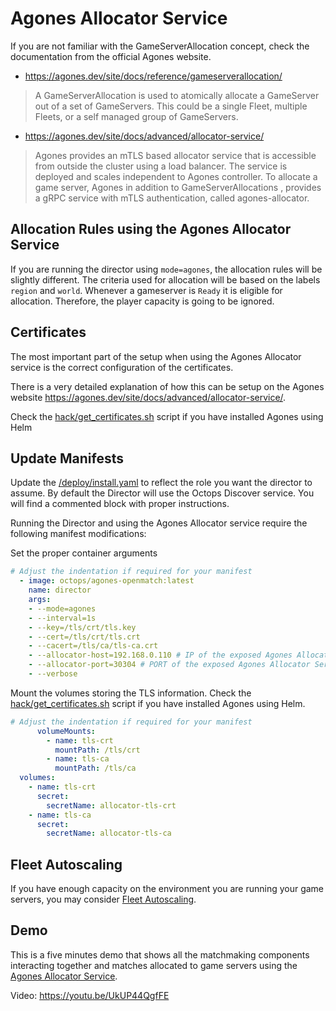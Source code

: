 # Agones Allocator Service

If you are not familiar with the GameServerAllocation concept, check the documentation from the official Agones website.

- https://agones.dev/site/docs/reference/gameserverallocation/

>A GameServerAllocation is used to atomically allocate a GameServer out of a set of GameServers. This could be a single Fleet, multiple Fleets, or a self managed group of GameServers.

- https://agones.dev/site/docs/advanced/allocator-service/

> Agones provides an mTLS based allocator service that is accessible from outside the cluster using a load balancer. The service is deployed and scales independent to Agones controller.
  To allocate a game server, Agones in addition to GameServerAllocations , provides a gRPC service with mTLS authentication, called agones-allocator.

## Allocation Rules using the Agones Allocator Service

If you are running the director using `mode=agones`, the allocation rules will be slightly different.
The criteria used for allocation will be based on the labels `region` and `world`. Whenever a gameserver is `Ready` it is eligible for allocation. Therefore, the player capacity is going to be ignored.
 
## Certificates

The most important part of the setup when using the Agones Allocator service is the correct configuration of the certificates.

There is a very detailed explanation of how this can be setup on the Agones website https://agones.dev/site/docs/advanced/allocator-service/.

Check the [hack/get_certificates.sh](/hack/get_certificates.sh) script if you have installed Agones using Helm

## Update Manifests

Update the [/deploy/install.yaml](/deploy/install.yaml) to reflect the role you want the director to assume. By default the Director will use the Octops Discover service. You will find a commented block with proper instructions.

Running the Director and using the Agones Allocator service require the following manifest modifications:

Set the proper container arguments
```yaml
# Adjust the indentation if required for your manifest
  - image: octops/agones-openmatch:latest
    name: director
    args:
    - --mode=agones
    - --interval=1s
    - --key=/tls/crt/tls.key
    - --cert=/tls/crt/tls.crt
    - --cacert=/tls/ca/tls-ca.crt
    - --allocator-host=192.168.0.110 # IP of the exposed Agones Allocator Service
    - --allocator-port=30304 # PORT of the exposed Agones Allocator Service
    - --verbose
```

Mount the volumes storing the TLS information. Check the [hack/get_certificates.sh](/hack/get_certificates.sh) script if you have installed Agones using Helm.

```yaml
# Adjust the indentation if required for your manifest 
      volumeMounts:
        - name: tls-crt
          mountPath: /tls/crt
        - name: tls-ca
          mountPath: /tls/ca
  volumes:
    - name: tls-crt
      secret:
        secretName: allocator-tls-crt
    - name: tls-ca
      secret:
        secretName: allocator-tls-ca
```

## Fleet Autoscaling

If you have enough capacity on the environment you are running your game servers, you may consider [Fleet Autoscaling](https://agones.dev/site/docs/reference/fleetautoscaler/).

## Demo

This is a five minutes demo that shows all the matchmaking components interacting together and matches allocated to game servers using the [Agones Allocator Service](https://agones.dev/site/docs/advanced/allocator-service/).

Video: https://youtu.be/UkUP44QgfFE